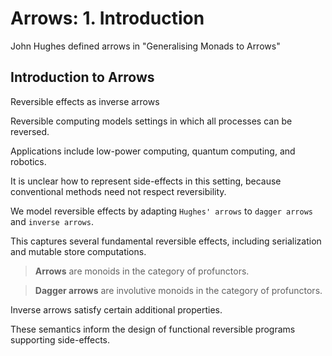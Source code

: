# Arrows: 1. Introduction

John Hughes defined arrows in "Generalising Monads to Arrows"

## Introduction to Arrows

Reversible effects as inverse arrows

Reversible computing models settings in which all processes can be reversed. 

Applications include low-power computing, quantum computing, and robotics.

It is unclear how to represent side-effects in this setting, because conventional methods need not respect reversibility.

We model reversible effects by adapting `Hughes' arrows` to `dagger arrows` and `inverse arrows`. 

This captures several fundamental reversible effects, including serialization and mutable store computations. 


> **Arrows** are monoids in the category of profunctors.

> **Dagger arrows** are involutive monoids in the category of profunctors.

Inverse arrows satisfy certain additional properties. 

These semantics inform the design of functional reversible programs supporting side-effects.
